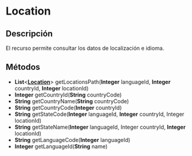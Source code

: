 # Location

## Descripción

El recurso permite consultar los datos de localización e idioma.

## Métodos

- **List**<**[Location](Location.md)**> getLocationsPath(**Integer** languageId, **Integer** countryId, **Integer** locationId)
- **Integer** getCountryId(**String** countryCode)
- **String** getCountryName(**String** countryCode)
- **String** getCountryCode(**Integer** countryId)
- **String** getStateCode(**Integer** languageId, **Integer** countryId, Integer locationId)
- **String** getStateName(**Integer** languageId, Integer countryId, **Integer** locationId)
- **String** getLanguageCode(**Integer** languageId)
- **Integer** getLanguageId(**String** name)
